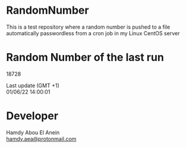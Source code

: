 # RandomNumber    
This is a test repository where a random number is pushed to a file automatically passwordless from a cron job in my Linux CentOS server    
# Random Number of the last run   
18728
      
Last update (GMT +1)    
01/06/22 14:00:01
# Developer    
Hamdy Abou El Anein   
hamdy.aea@protonmail.com
